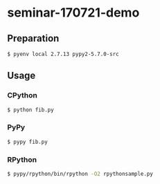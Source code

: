 # seminar-170721-demo

## Preparation

```bash
$ pyenv local 2.7.13 pypy2-5.7.0-src
```

## Usage

### CPython

```bash
$ python fib.py
```


### PyPy

```bash
$ pypy fib.py
```

### RPython

```bash
$ pypy/rpython/bin/rpython -O2 rpythonsample.py
```

